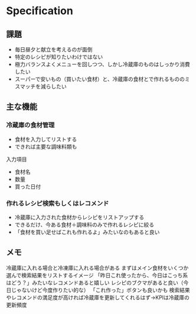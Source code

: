 # Specification

## 課題

- 毎日昼夕と献立を考えるのが面倒
- 特定のレシピが知りたいわけではない
- 極力バランスよくメニューを回しつつ、しかし冷蔵庫のものはしっかり消費したい
- スーパーで安いもの（買いたい食材）と、冷蔵庫の食材とで作れるもののミスマッチを減らしたい

## 主な機能

### 冷蔵庫の食材管理

- 食材を入力してリストする
- できれば主要な調味料類も

入力項目

- 食材名
- 数量
- 買った日付

### 作れるレシピ検索もしくはレコメンド

- 冷蔵庫に入力された食材からレシピをリストアップする
- できるだけ、今ある食材＋調味料のみで作れるレシピに絞る
- 「食材を買い足せばこれも作れるよ」みたいなのもあると良い

## メモ
冷蔵庫に入れる場合と冷凍庫に入れる場合がある
まずはメイン食材をいくつか選んで検索結果をリストするイメージ
「昨日これ使ったから、今日はこっち系はどう？」みたいなレコメンドあると嬉しい
レシピのブクマがあると良い（今日じゃないけど今度作りたい的な）
「これ作った」ボタンも良いかも
検索結果やレコメンドの満足度が高ければ冷蔵庫を更新してくれるはず→KPIは冷蔵庫の更新頻度